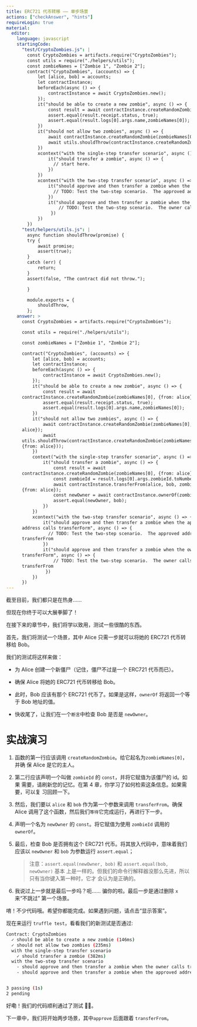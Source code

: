 ```yaml
---
title: ERC721 代币转移 —— 单步场景
actions: ["checkAnswer", "hints"]
requireLogin: true
material:
  editor:
    language: javascript
    startingCode:
      "test/CryptoZombies.js": |
        const CryptoZombies = artifacts.require("CryptoZombies");
        const utils = require("./helpers/utils");
        const zombieNames = ["Zombie 1", "Zombie 2"];
        contract("CryptoZombies", (accounts) => {
            let [alice, bob] = accounts;
            let contractInstance;
            beforeEach(async () => {
                contractInstance = await CryptoZombies.new();
            });
            it("should be able to create a new zombie", async () => {
                const result = await contractInstance.createRandomZombie(zombieNames[0], {from: alice});
                assert.equal(result.receipt.status, true);
                assert.equal(result.logs[0].args.name,zombieNames[0]);
            })
            it("should not allow two zombies", async () => {
                await contractInstance.createRandomZombie(zombieNames[0], {from: alice});
                await utils.shouldThrow(contractInstance.createRandomZombie(zombieNames[1], {from: alice}));
            })
            xcontext("with the single-step transfer scenario", async () => {
                it("should transfer a zombie", async () => {
                  // start here.
                })
            })
            xcontext("with the two-step transfer scenario", async () => {
                it("should approve and then transfer a zombie when the approved address calls transferForm", async () => {
                  // TODO: Test the two-step scenario.  The approved address calls transferFrom
                })
                it("should approve and then transfer a zombie when the owner calls transferForm", async () => {
                    // TODO: Test the two-step scenario.  The owner calls transferFrom
                 })
            })
        })
      "test/helpers/utils.js": |
        async function shouldThrow(promise) {
        try {
            await promise;
            assert(true);
        }
        catch (err) {
            return;
        }
        assert(false, "The contract did not throw.");

        }

        module.exports = {
            shouldThrow,
        };
    answer: >
      const CryptoZombies = artifacts.require("CryptoZombies");

      const utils = require("./helpers/utils");

      const zombieNames = ["Zombie 1", "Zombie 2"];

      contract("CryptoZombies", (accounts) => {
          let [alice, bob] = accounts;
          let contractInstance;
          beforeEach(async () => {
              contractInstance = await CryptoZombies.new();
          });
          it("should be able to create a new zombie", async () => {
              const result = await
      contractInstance.createRandomZombie(zombieNames[0], {from: alice});
              assert.equal(result.receipt.status, true);
              assert.equal(result.logs[0].args.name,zombieNames[0]);
          })
          it("should not allow two zombies", async () => {
              await contractInstance.createRandomZombie(zombieNames[0], {from:
      alice});
              await
      utils.shouldThrow(contractInstance.createRandomZombie(zombieNames[1],
      {from: alice}));
          })
          context("with the single-step transfer scenario", async () => {
              it("should transfer a zombie", async () => {
                  const result = await
      contractInstance.createRandomZombie(zombieNames[0], {from: alice});
                  const zombieId = result.logs[0].args.zombieId.toNumber();
                  await contractInstance.transferFrom(alice, bob, zombieId,
      {from: alice});
                  const newOwner = await contractInstance.ownerOf(zombieId);
                  assert.equal(newOwner, bob);
              })
          })
          xcontext("with the two-step transfer scenario", async () => {
              it("should approve and then transfer a zombie when the approved
      address calls transferForm", async () => {
                // TODO: Test the two-step scenario.  The approved address calls
      transferFrom
              })
              it("should approve and then transfer a zombie when the owner calls
      transferForm", async () => {
                  // TODO: Test the two-step scenario.  The owner calls
      transferFrom
               })
          })
      })
---
```


截至目前，我们都只是在热身……

但现在你终于可以大展拳脚了！

在接下来的章节中，我们将学以致用，测试一些很酷的东西。

首先，我们将测试一个场景，其中 Alice 只需一步就可以将她的 ERC721 代币转移给
Bob。

我们的测试将这样来做：

- 为 Alice 创建一个新僵尸（记住，僵尸不过是一个 ERC721 代币而已）。

- 确保 Alice 将她的 ERC721 代币转移给 Bob。

- 此时，Bob 应该有那个 ERC721 代币了。如果是这样，`ownerOf` 将返回一个等于 Bob
  地址的值。

- 快收尾了，让我们在一个`断言`中检查 Bob 是否是 `newOwner`。

# 实战演习

1.  函数的第一行应该调用 `createRandomZombie`。给它起名为`zombieNames[0]`，并确
    保 Alice 是它的主人。

2.  第二行应该声明一个叫做 `zombieId` 的 `const`，并将它赋值为该僵尸的 id。如果
    需要，请刷新您的记忆。在第 4 章，你学习了如何检索这条信息。如果需要，可以复
    习回顾一下。

3.  然后，我们要以 `alice` 和 `bob` 作为第一个参数来调用 `transferFrom`。确保
    Alice 调用了这个函数，然后我们`等待`它完成运行，再进行下一步。

4.  声明一个名为 `newOwner` 的 `const`。将它赋值为使用 `zombieId` 调用的
    `ownerOf`。

5.  最后，检查 Bob 是否拥有这个 ERC721 代币。将其放入代码中，意味着我们应该以
    `newOwner` 和 `bob` 为参数运行 `assert.equal`；

    > 注意：`assert.equal(newOwner, bob)` 和 `assert.equal(bob, newOwner)` 基本
    > 上是一样的。但我们的命令行解释器没那么先进，所以只有当你键入第一种时，它才
    > 会认为是正确的。

6.  我说过上一步就是最后一步吗？呃…… 骗你的啦。最后一步是通过删除 `x` 来“不跳过”
    第一个场景。

唷！不少代码哦。希望你都能完成。如果遇到问题，请点击“显示答案”。

现在来运行 `truffle test`，看看我们的新测试是否通过:

```bash
Contract: CryptoZombies
  ✓ should be able to create a new zombie (146ms)
  ✓ should not allow two zombies (235ms)
  with the single-step transfer scenario
    ✓ should transfer a zombie (382ms)
  with the two-step transfer scenario
    - should approve and then transfer a zombie when the owner calls transferForm
    - should approve and then transfer a zombie when the approved address calls transferForm


3 passing (1s)
2 pending
```

好嘞！我们的代码顺利通过了测试 👏🏻。

下一章中，我们将开始两步场景，其中`approve` 后面跟着 `transferFrom`。
